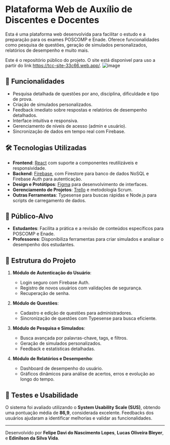 # Plataforma Web de Auxílio de Discentes e Docentes

Esta é uma plataforma web desenvolvida para facilitar o estudo e a preparação para os exames POSCOMP e Enade. Oferece funcionalidades como pesquisa de questões, geração de simulados personalizados, relatórios de desempenho e muito mais.

Este é o repositório público do projeto. O site está disponivel para uso a partir do link https://tcc-site-33c66.web.app/.
![image](https://github.com/user-attachments/assets/71135bd0-82b6-43bb-971c-3a252d6c3572)


## 🚀 Funcionalidades

- Pesquisa detalhada de questões por ano, disciplina, dificuldade e tipo de prova.
- Criação de simulados personalizados.
- Feedback imediato sobre respostas e relatórios de desempenho detalhados.
- Interface intuitiva e responsiva.
- Gerenciamento de níveis de acesso (admin e usuário).
- Sincronização de dados em tempo real com Firebase.

## 🛠 Tecnologias Utilizadas

- **Frontend**: [React](https://react.dev) com suporte a componentes reutilizáveis e responsividade.
- **Backend**: [Firebase](https://firebase.google.com/), com Firestore para banco de dados NoSQL e Firebase Auth para autenticação.
- **Design e Protótipos**: [Figma](https://figma.com) para desenvolvimento de interfaces.
- **Gerenciamento de Projetos**: [Trello](https://trello.com) e metodologia Scrum.
- **Outras Ferramentas**: Typesense para buscas rápidas e Node.js para scripts de carregamento de dados.

## 🎯 Público-Alvo

- **Estudantes**: Facilita a prática e a revisão de conteúdos específicos para POSCOMP e Enade.
- **Professores**: Disponibiliza ferramentas para criar simulados e analisar o desempenho dos estudantes.

## 📂 Estrutura do Projeto

1. **Módulo de Autenticação do Usuário**:
   - Login seguro com Firebase Auth.
   - Registro de novos usuários com validações de segurança.
   - Recuperação de senha.

2. **Módulo de Questões**:
   - Cadastro e edição de questões para administradores.
   - Sincronização de questões com Typesense para busca eficiente.

3. **Módulo de Pesquisa e Simulados**:
   - Busca avançada por palavras-chave, tags, e filtros.
   - Geração de simulados personalizados.
   - Feedback e estatísticas detalhadas.

4. **Módulo de Relatórios e Desempenho**:
   - Dashboard de desempenho do usuário.
   - Gráficos dinâmicos para análise de acertos, erros e evolução ao longo do tempo.

## 🧪 Testes e Usabilidade

O sistema foi avaliado utilizando o **System Usability Scale (SUS)**, obtendo uma pontuação média de **86,9**, considerada excelente. Feedbacks dos usuários ajudaram a identificar melhorias e validar as funcionalidades.

---

Desenvolvido por **Felipe Davi do Nascimento Lopes**, **Lucas Oliveira Bleyer**, e **Edinilson da Silva Vida**.
